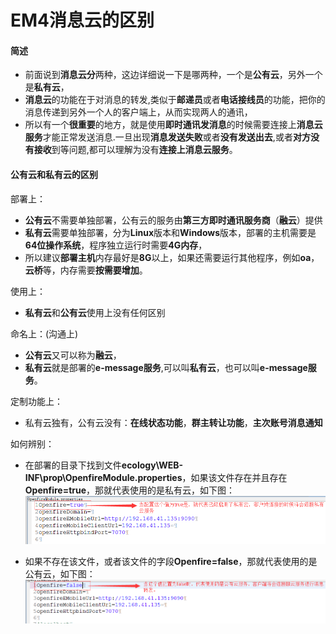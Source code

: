 # EM4消息云的区别

#### 简述
* 前面说到**消息云分**两种，这边详细说一下是哪两种，一个是**公有云**，另外一个是**私有云**，
* **消息云**的功能在于对消息的转发,类似于**邮递员**或者**电话接线员**的功能，把你的消息传递到另外一个人的客户端上，从而实现两人的通讯，
* 所以有一个**很重要**的地方，就是使用**即时通讯发消息**的时候需要连接上**消息云服务**才能正常发送消息.一旦出现**消息发送失败**或者**没有发送出去**,或者**对方没有接收**到等问题,都可以理解为没有**连接上消息云服务**。

#### 公有云和私有云的区别
部署上：
* **公有云**不需要单独部署，公有云的服务由**第三方即时通讯服务商**（**融云**）提供
* **私有云**需要单独部署，分为**Linux**版本和**Windows**版本，部署的主机需要是**64位操作系统**，程序独立运行时需要**4G内存**，
* 所以建议**部署主机**内存最好是**8G**以上，如果还需要运行其他程序，例如**oa**，**云桥**等，内存需要**按需要增加**。

使用上：
* **私有云**和**公有云**使用上没有任何区别

命名上：(沟通上)
* **公有云**又可以称为**融云**，
* **私有云**就是部署的**e-message服务**,可以叫**私有云**，也可以叫**e-message服务**。

定制功能上：
* 私有云独有，公有云没有：**在线状态功能**，**群主转让功能**，**主次账号消息通知**

如何辨别：
* 在部署的目录下找到文件**ecology\WEB-INF\prop\OpenfireModule.properties**，如果该文件存在并且存在**Openfire=true**，那就代表使用的是私有云，如下图：
![启用私有云服务](/image/c1/是否启用私有云.png "Title")

* 如果不存在该文件，或者该文件的字段**Openfire=false**，那就代表使用的是公有云，如下图：
![启用公有云服务](/image/c1/是否启用公有云.png "Title")
